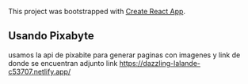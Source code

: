 This project was bootstrapped with [Create React App](https://github.com/facebook/create-react-app).

## Usando Pixabyte

usamos la api de pixabite para generar paginas con imagenes y link de donde se encuentran
adjunto link https://dazzling-lalande-c53707.netlify.app/
